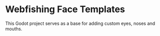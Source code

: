 # Webfishing Face Templates
 This Godot project serves as a base for adding custom eyes, noses and mouths.
